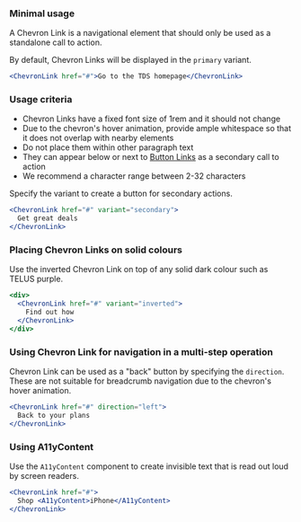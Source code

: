 ### Minimal usage

A Chevron Link is a navigational element that should only be used as a standalone call to action.

By default, Chevron Links will be displayed in the `primary` variant.

```jsx
<ChevronLink href="#">Go to the TDS homepage</ChevronLink>
```

### Usage criteria

- Chevron Links have a fixed font size of 1rem and it should not change
- Due to the chevron's hover animation, provide ample whitespace so that it does not overlap with nearby elements
- Do not place them within other paragraph text
- They can appear below or next to [Button Links](#/Links?id=linkbutton) as a secondary call to action
- We recommend a character range between 2-32 characters

Specify the variant to create a button for secondary actions.

```jsx
<ChevronLink href="#" variant="secondary">
  Get great deals
</ChevronLink>
```

### Placing Chevron Links on solid colours

Use the inverted Chevron Link on top of any solid dark colour such as TELUS purple.

```jsx { "props": { "className": "docs_purple-block" } }
<div>
  <ChevronLink href="#" variant="inverted">
    Find out how
  </ChevronLink>
</div>
```

### Using Chevron Link for navigation in a multi-step operation

Chevron Link can be used as a "back" button by specifying the `direction`. These are not suitable for breadcrumb navigation due to the chevron's hover animation.

```jsx
<ChevronLink href="#" direction="left">
  Back to your plans
</ChevronLink>
```

### Using A11yContent

Use the `A11yContent` component to create invisible text that is read out loud by screen readers.

```jsx
<ChevronLink href="#">
  Shop <A11yContent>iPhone</A11yContent>
</ChevronLink>
```

